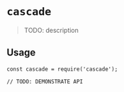 # `cascade`

> TODO: description

## Usage

```
const cascade = require('cascade');

// TODO: DEMONSTRATE API
```
